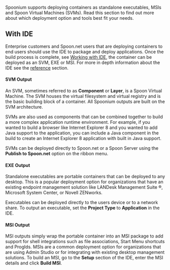 Spoonium supports deploying containers as standalone executables, MSIs and Spoon Virtual Machines (SVMs). Read this section to find out more about which deployment option and tools best fit your needs.

## With IDE

Enterprise customers and Spoon.net users that are deploying containers to end users should use the IDE to package and deploy applications. Once the build process is complete, see [Working with IDE](/docs/build#working+with+ide), the container can be deployed as an SVM, EXE or MSI. For more in depth information about the IDE see the [reference](/docs/reference) section.

#### SVM Output

An SVM, sometimes referred to as **Component** or **Layer**, is a Spoon Virtual Machine. The SVM houses the virtual filesystem and virtual registry and is the basic building block of a container. All Spoonium outputs are built on the SVM architecture. 

SVMs are also used as components that can be combined together to build a more complex application runtime environment. For example, if you wanted to build a browser like Internet Explorer 8 and you wanted to add Java support to the application, you can include a Java component in the build to create an Internet Explorer 8 application with built in Java support. 

SVMs can be deployed directly to Spoon.net or a Spoon Server using the **Publish to Spoon.net** option on the ribbon menu. 

#### EXE Output

Standalone executables are portable containers that can be deployed to any desktop. This is a popular deployment option for organizations that have an existing endpoint management solution like LANDesk Management Suite &reg;, Microsoft System Center, or Novell ZENworks. 

Executables can be deployed directly to the users device or to a network share. To output an executable, set the **Project Type** to **Application** in the IDE.  

#### MSI Output

MSI outputs simply wrap the portable container into an MSI package to add support for shell integrations such as file associations, Start Menu shortcuts and ProgIds. MSIs are a common deployment option for organizations that are using Admin Studio or for integrating with existing desktop management solutions. To build an MSI, go to the **Setup** section of the IDE, enter the MSI details and click **Build MSI**.
 